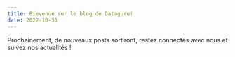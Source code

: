 ```yaml
---
title: Bievenue sur le blog de Dataguru!
date: 2022-10-31
---
```


Prochainement, de nouveaux posts sortiront, restez connectés avec nous et suivez nos actualités !

